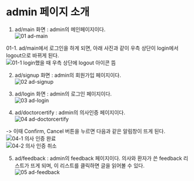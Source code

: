 # admin 페이지 소개  

  
01. ad/main 화면 : admin의 메인페이지이다.  
![01  ad-main](https://user-images.githubusercontent.com/69781815/120157927-81638800-c22e-11eb-8f5c-bc059a42bf30.png)  
  
  
01-1. ad/main에서 로그인을 하게 되면, 아래 사진과 같이 우측 상단이 login에서 logout으로 바뀌게 된다.  
![01-1  login했을 때 우측 상단에 logout 아이콘 뜸](https://user-images.githubusercontent.com/69781815/120157933-832d4b80-c22e-11eb-9c3e-5144dc6bbc5f.png)  
  
  
02. ad/signup 화면 : admin의 회원가입 페이지이다.  
![02  ad-signup](https://user-images.githubusercontent.com/69781815/120157937-845e7880-c22e-11eb-94bd-c8df48f88839.png)  
  
  
03. ad/login 화면 : admin의 로그인 페이지이다.  
![03  ad-login](https://user-images.githubusercontent.com/69781815/120157941-86283c00-c22e-11eb-86d0-c86940036161.png)  
  
  
04. ad/doctorcertify : admin의 의사인증 페이지이다.  
![04  ad-doctorcertify](https://user-images.githubusercontent.com/69781815/120157948-87596900-c22e-11eb-83fe-556305332bc1.png)  
  
-> 이때 Confirm, Cancel 버튼을 누르면 다음과 같은 알림창이 뜨게 된다.  
![04-1  의사 인증 완료](https://user-images.githubusercontent.com/69781815/120157966-8de7e080-c22e-11eb-92d6-b839cbea079f.JPG)  
![04-2  의사 인증 취소](https://user-images.githubusercontent.com/69781815/120157990-95a78500-c22e-11eb-8e7c-b1a30a3f8a97.JPG)  
  
  
05. ad/feedback : admin의 feedback 페이지이다. 의사와 환자가 쓴 feedback 리스트가 뜨게 되며, 이 리스트를 클릭하면 글을 읽어볼 수 있다.  
![05  ad-feedback](https://user-images.githubusercontent.com/69781815/120157996-96d8b200-c22e-11eb-924b-b7d185d39d0a.png)  


